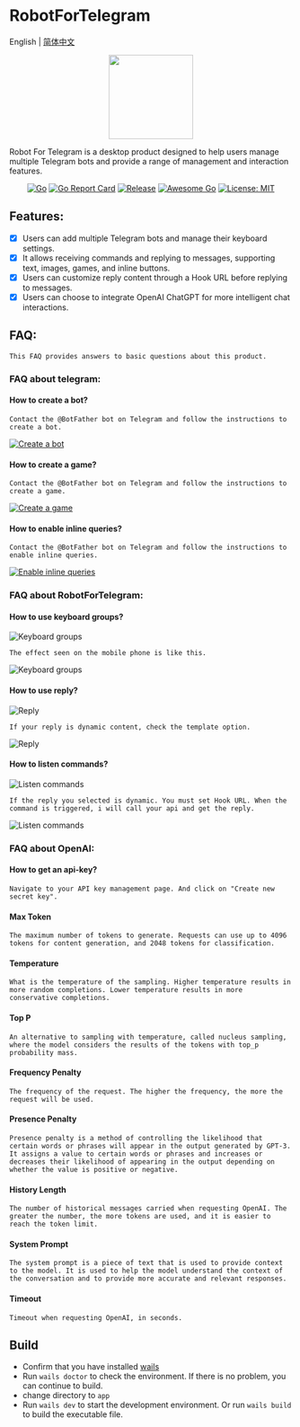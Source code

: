 # RobotForTelegram

English | [简体中文](./README.zh-CN.md)

<p align="center">
<img align="center" width="150px" src="https://raw.githubusercontent.com/MasonStore/RobotForTelegram/main/app/build/appicon.png">
</p>

Robot For Telegram is a desktop product designed to help users manage multiple Telegram bots and provide a range of
management and interaction features.

<div align=center>

[![Go](https://github.com/MasonStore/RobotForTelegram/workflows/Go/badge.svg?branch=main)](https://github.com/MasonStore/RobotForTelegram/actions)
[![Go Report Card](https://goreportcard.com/badge/github.com/MasonStore/RobotForTelegram)](https://goreportcard.com/report/github.com/MasonStore/RobotForTelegram)
[![Release](https://img.shields.io/github/v/release/MasonStore/RobotForTelegram.svg?style=flat-square)](https://github.com/MasonStore/RobotForTelegram)
[![Awesome Go](https://cdn.rawgit.com/sindresorhus/awesome/d7305f38d29fed78fa85652e3a63e154dd8e8829/media/badge.svg)](https://github.com/avelino/awesome-go)
[![License: MIT](https://img.shields.io/badge/License-MIT-yellow.svg)](https://opensource.org/licenses/MIT)

</div>

## Features:

- [x] Users can add multiple Telegram bots and manage their keyboard settings.
- [x] It allows receiving commands and replying to messages, supporting text, images, games, and inline buttons.
- [x] Users can customize reply content through a Hook URL before replying to messages.
- [x] Users can choose to integrate OpenAI ChatGPT for more intelligent chat interactions.

## FAQ:

    This FAQ provides answers to basic questions about this product.

### FAQ about telegram:

#### How to create a bot?

    Contact the @BotFather bot on Telegram and follow the instructions to create a bot.

[![Create a bot](./app/frontend/src/assets/images/createbot.png)](https://t.me/botfather)

#### How to create a game?

    Contact the @BotFather bot on Telegram and follow the instructions to create a game.

[![Create a game](./app/frontend/src/assets/images/newgame.jpg)](https://t.me/botfather)

#### How to enable inline queries?

    Contact the @BotFather bot on Telegram and follow the instructions to enable inline queries.

[![Enable inline queries](./app/frontend/src/assets/images/setinline.png)](https://t.me/botfather)

### FAQ about RobotForTelegram:

#### How to use keyboard groups?

![Keyboard groups](./app/frontend/src/assets/images/26key.png)

    The effect seen on the mobile phone is like this.

![Keyboard groups](./app/frontend/src/assets/images/26keymobile.jpg)

#### How to use reply?

![Reply](./app/frontend/src/assets/images/reply.png)

    If your reply is dynamic content, check the template option.

![Reply](./app/frontend/src/assets/images/tmpl.png)

#### How to listen commands?

![Listen commands](./app/frontend/src/assets/images/command.png)

    If the reply you selected is dynamic. You must set Hook URL. When the command is triggered, i will call your api and get the reply.

![Listen commands](./app/frontend/src/assets/images/commandtmpl.png)

### FAQ about OpenAI:

#### How to get an api-key?

    Navigate to your API key management page. And click on "Create new secret key".

#### Max Token

    The maximum number of tokens to generate. Requests can use up to 4096 tokens for content generation, and 2048 tokens for classification.

#### Temperature

    What is the temperature of the sampling. Higher temperature results in more random completions. Lower temperature results in more conservative completions.

#### Top P

    An alternative to sampling with temperature, called nucleus sampling, where the model considers the results of the tokens with top_p probability mass.

#### Frequency Penalty

    The frequency of the request. The higher the frequency, the more the request will be used.

#### Presence Penalty

    Presence penalty is a method of controlling the likelihood that certain words or phrases will appear in the output generated by GPT-3. It assigns a value to certain words or phrases and increases or decreases their likelihood of appearing in the output depending on whether the value is positive or negative.

#### History Length

    The number of historical messages carried when requesting OpenAI. The greater the number, the more tokens are used, and it is easier to reach the token limit.

#### System Prompt

    The system prompt is a piece of text that is used to provide context to the model. It is used to help the model understand the context of the conversation and to provide more accurate and relevant responses.

#### Timeout

    Timeout when requesting OpenAI, in seconds.

## Build

- Confirm that you have installed [wails](https://wails.io/docs/gettingstarted/installation)
- Run `wails doctor` to check the environment. If there is no problem, you can continue to build.
- change directory to `app`
- Run `wails dev` to start the development environment. Or run `wails build` to build the executable file.
